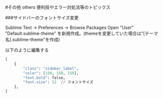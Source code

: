 #その他 others
 便利技やエラー対処法等のトピックス
 
 
###サイドバーのフォントサイズ変更

Sublime Text -> Preferences -> Browse Packages
Open "User"
"Default.sublime-theme" を新規作成。(themeを変更していた場合は"[テーマ名].sublime-theme"を作成)

以下のように編集する
~~~python
[
    {
        "class": "sidebar_label",
        "color": [150, 150, 150],
        "font.bold": false,
        "font.size": 12  // フォントサイズ
    },
]
~~~